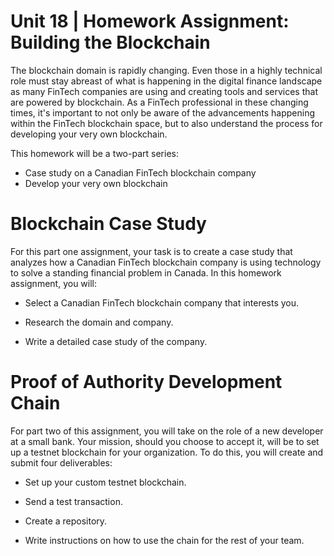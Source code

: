 # Unit 18 | Homework Assignment: Building the Blockchain

The blockchain domain is rapidly changing.  Even those in a highly technical role must stay abreast of what is happening in the digital finance landscape as many FinTech companies are using and creating tools and services that are powered by blockchain. As a FinTech professional in these changing times, it's important to not only be aware of the advancements happening within the FinTech blockchain space, but to also understand the process for developing your very own blockchain.

This homework will be a two-part series:
* Case study on a Canadian FinTech blockchain company 
* Develop your very own blockchain

# Blockchain Case Study

For this part one assignment, your task is to create a case study that analyzes how a Canadian FinTech blockchain company is using technology to solve a standing financial problem in Canada.
In this homework assignment, you will:


* Select a Canadian FinTech blockchain company that interests you.


* Research the domain and company.


* Write a detailed case study of the company.

# Proof of Authority Development Chain
For part two of this assignment, you will take on the role of a new developer at a small bank.
Your mission, should you choose to accept it, will be to set up a testnet blockchain for your organization.
To do this, you will create and submit four deliverables:


* Set up your custom testnet blockchain.


* Send a test transaction.


* Create a repository.


* Write instructions on how to use the chain for the rest of your team.